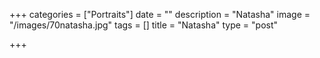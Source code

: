 +++
categories = ["Portraits"]
date = ""
description = "Natasha"
image = "/images/70natasha.jpg"
tags = []
title = "Natasha"
type = "post"

+++
